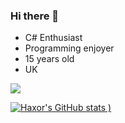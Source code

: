 ### Hi there 👋





- C# Enthusiast
- Programming enjoyer
- 15 years old
- UK 

![](https://dcbadge.vercel.app/api/shield/979123322631626772)

[![Haxor's GitHub stats](https://github-readme-stats.vercel.app/api?username=Haxor1611&show_icons=true&theme=dark)
)](https://github.com/Haxor1611/github-readme-stats)


